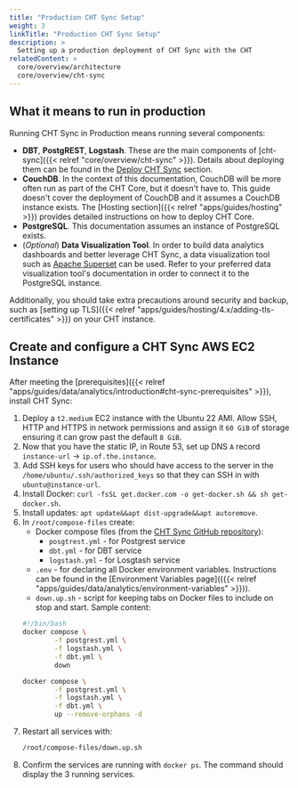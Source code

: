 ```yaml
---
title: "Production CHT Sync Setup"
weight: 3
linkTitle: "Production CHT Sync Setup"
description: >
  Setting up a production deployment of CHT Sync with the CHT
relatedContent: >
  core/overview/architecture
  core/overview/cht-sync
---
```


## What it means to run in production

Running CHT Sync in Production means running several components:

* **DBT**, **PostgREST**, **Logstash**. These are the main components of [cht-sync]({{< relref "core/overview/cht-sync" >}}). Details about deploying them can be found in the [Deploy CHT Sync](#deploy-cht-sync) section.   
* **CouchDB**. In the context of this documentation, CouchDB will be more often run as part of the CHT Core, but it doesn't have to. This guide doesn't cover the deployment of CouchDB and it assumes a CouchDB instance exists. The [Hosting section]({{< relref "apps/guides/hosting" >}}) provides detailed instructions on how to deploy CHT Core. 
* **PostgreSQL**. This documentation assumes an instance of PostgreSQL exists. 
* (*Optional*) **Data Visualization Tool**. In order to build data analytics dashboards and better leverage CHT Sync, a data visualization tool such as [Apache Superset](https://superset.apache.org/) can be used. Refer to your preferred data visualization tool's documentation in order to connect it to the PostgreSQL instance.

Additionally, you should take extra precautions around security and backup, such as [setting up TLS]({{< relref "apps/guides/hosting/4.x/adding-tls-certificates" >}}) on your CHT instance.

## Create and configure a CHT Sync AWS EC2 Instance 

After meeting the [prerequisites]({{< relref "apps/guides/data/analytics/introduction#cht-sync-prerequisites" >}}), install CHT Sync:

1. Deploy a `t2.medium` EC2 instance with the Ubuntu 22 AMI. Allow SSH, HTTP and HTTPS in network permissions and assign it `60 GiB` of storage ensuring it can grow past the default `8 GiB`.
2. Now that you have the static IP, in Route 53, set up DNS `A` record `instance-url` -> `ip.of.the.instance`.
3. Add SSH keys for users who should have access to the server in the `/home/ubuntu/.ssh/authorized_keys` so that they can SSH in with `ubuntu@instance-url`.
4. Install Docker: `curl -fsSL get.docker.com -o get-docker.sh && sh get-docker.sh`.
5. Install updates: `apt update&&apt dist-upgrade&&apt autoremove`.
6. In `/root/compose-files` create:
   * Docker compose files (from the [CHT Sync GitHub repository](https://github.com/medic/cht-sync)): 
      * `posgtrest.yml` - for Postgrest service
      * `dbt.yml` - for DBT service
      * `logstash.yml` - for Losgtash service
   * `.env` - for declaring all Docker environment variables. Instructions can be found in the [Environment Variables page](({{< relref "apps/guides/data/analytics/environment-variables" >}})).
   * `down.up.sh` - script for keeping tabs on Docker files to include on stop and start. Sample content:
    ```bash
    #!/bin/bash
    docker compose \
            -f postgrest.yml \
            -f logstash.yml \
            -f dbt.yml \
            down

    docker compose \
            -f postgrest.yml \
            -f logstash.yml \
            -f dbt.yml \
            up --remove-orphans -d
    ```       
7. Restart all services with:
    ```bash
    /root/compose-files/down.up.sh
    ```
8. Confirm the services are running with `docker ps`. The command should display the 3 running services. 
